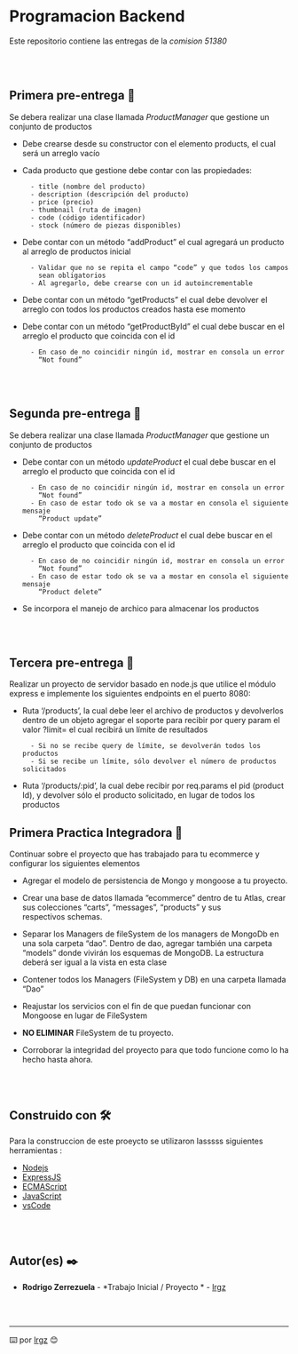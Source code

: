 # Programacion Backend

Este repositorio contiene las entregas de la _comision 51380_

<br>
<br>

## Primera pre-entrega 🚀

Se debera realizar una clase llamada _ProductManager_ que gestione un conjunto de productos

- Debe crearse desde su constructor con el elemento products, el cual 
  será un arreglo vacío

- Cada producto que gestione debe contar con las propiedades:
        
        - title (nombre del producto)
        - description (descripción del producto)
        - price (precio)
        - thumbnail (ruta de imagen)
        - code (código identificador)
        - stock (número de piezas disponibles)

- Debe contar con un método “addProduct” el cual agregará un producto
  al arreglo de productos inicial

        - Validar que no se repita el campo “code” y que todos los campos
          sean obligatorios
        - Al agregarlo, debe crearse con un id autoincrementable

- Debe contar con un método “getProducts” el cual debe devolver 
  el arreglo con todos los productos creados hasta ese momento

- Debe contar con un método “getProductById” el cual debe buscar en el
  arreglo el producto que coincida con el id

        - En caso de no coincidir ningún id, mostrar en consola un error  
          “Not found”


<br>
<br>

## Segunda pre-entrega 🚀

Se debera realizar una clase llamada _ProductManager_ que gestione un conjunto de productos

- Debe contar con un método _updateProduct_ el cual debe buscar en el
  arreglo el producto que coincida con el id

        - En caso de no coincidir ningún id, mostrar en consola un error  
          “Not found”
        - En caso de estar todo ok se va a mostar en consola el siguiente mensaje
          “Product update”


- Debe contar con un método _deleteProduct_ el cual debe buscar en el
  arreglo el producto que coincida con el id

        - En caso de no coincidir ningún id, mostrar en consola un error  
          “Not found” 
        - En caso de estar todo ok se va a mostar en consola el siguiente mensaje
          “Product delete”

- Se incorpora el manejo de archico para almacenar los productos

<br>
<br>


## Tercera pre-entrega 🚀

Realizar un proyecto de servidor basado en node.js que utilice el módulo express e implemente los siguientes endpoints en el puerto 8080:


- Ruta ‘/products’, la cual debe leer el archivo de productos y devolverlos dentro de un objeto agregar el soporte para recibir por query 
  param el valor ?limit= el cual recibirá un límite de resultados

        - Si no se recibe query de límite, se devolverán todos los productos
        - Si se recibe un límite, sólo devolver el número de productos solicitados
        

- Ruta ‘/products/:pid’, la cual debe recibir por req.params el pid (product Id), y devolver sólo el producto solicitado, 
  en lugar de todos los productos

## Primera Practica Integradora 🚀

Continuar sobre el proyecto que has trabajado para tu ecommerce y configurar los siguientes elementos


- Agregar el modelo de persistencia de Mongo y mongoose a tu proyecto.

- Crear una base de datos llamada “ecommerce” dentro de tu Atlas, crear sus colecciones “carts”, “messages”, “products” y sus     
  respectivos schemas.

- Separar los Managers de fileSystem de los managers de MongoDb en una sola carpeta “dao”. Dentro de dao, agregar también una 
  carpeta “models” donde vivirán los esquemas de MongoDB. La estructura deberá ser igual a la vista en esta clase

- Contener todos los Managers (FileSystem y DB) en una carpeta llamada “Dao”

- Reajustar los servicios con el fin de que puedan funcionar con Mongoose en lugar de FileSystem

- __NO ELIMINAR__ FileSystem de tu proyecto.

- Corroborar la integridad del proyecto para que todo funcione como lo ha hecho hasta ahora.





<br>
<br>

## Construido con 🛠️

Para la construccion de este proeycto se utilizaron lasssss siguientes herramientas : 

* [Nodejs](https://nodejs.org/en) 
* [ExpressJS](https://expressjs.com/) 
* [ECMAScript](https://tc39.es/ecma262/)
* [JavaScript](https://developer.mozilla.org/es/docs/Web/JavaScript)
* [vsCode](https://code.visualstudio.com/)

<br>
<br>

## Autor(es) ✒️


* **Rodrigo Zerrezuela** - *Trabajo Inicial / Proyecto * - [lrgz](https://github.com/lrgz)


<br>
<br>

---
⌨️ por [lrgz](https://github.com/lrgz) 😊